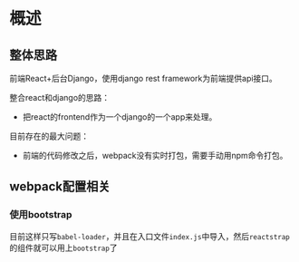# 概述

## 整体思路

前端React+后台Django，使用django rest framework为前端提供api接口。

整合react和django的思路：

- 把react的frontend作为一个django的一个app来处理。

目前存在的最大问题：

- 前端的代码修改之后，webpack没有实时打包，需要手动用npm命令打包。

## webpack配置相关

### 使用bootstrap

目前这样只写`babel-loader`，并且在入口文件`index.js`中导入，然后`reactstrap`的组件就可以用上`bootstrap`了
